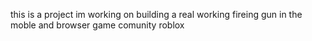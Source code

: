 this is a project im working on building a real working fireing gun in the moble and browser game comunity roblox 
